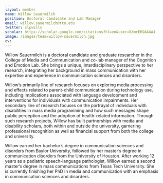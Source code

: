 ```yaml
---
layout: member
name: Willow Sauermilch
position: Doctoral Candidate and Lab Manager
email: willow.sauermilch@ttu.edu
twitter: slpwills
scholar: https://scholar.google.com/citations?hl=en&user=SXmrERQAAAAJ
image: /images/team/willow-sauermilch.jpg
cv: 
---
```


Willow Sauermilch is a doctoral candidate and graduate researcher in the College of Media and Communication and co-lab manager of the Cognition and Emotion Lab. She brings a unique, interdisciplinary perspective to her research, integrating her background in mass communication with her expertise and experience in communication sciences and disorders. 

Willow’s primarily line of research focuses on exploring media processing and effects related to parent-child communication during technology use, including implications associated with language development and interventions for individuals with communication impairments. Her secondary line of research focuses on the portrayal of individuals with disabilities in mass media programming and how such messages shape public perception and the adoption of health-related information. Through such research projects, Willow has built partnerships with media and disability scholars, both within and outside the university, garnering professional recognition as well as financial support from both the college and university.

Willow earned her bachelor’s degree in communication sciences and disorders from Baylor University, followed by her master’s degree in communication disorders from the University of Houston. After working 12 years as a pediatric speech-language pathologist, Willow earned a second master’s degree in mass communications from Texas Tech University. She is currently finishing her PhD in media and communication with an emphasis in communication sciences and disorders. 

